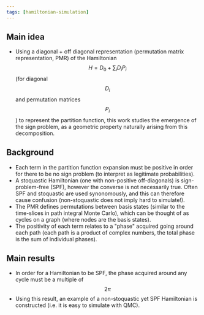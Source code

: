```yaml
---
tags: [hamiltonian-simulation]
---
```

## Main idea
* Using a diagonal + off diagonal representation (permutation matrix representation, PMR) of the Hamiltonian $$H = D_0 + \sum_i D_i P_i$$ (for diagonal $$D_i$$ and permutation matrices $$P_i$$) to represent the partition function, this work studies the emergence of the sign problem, as a geometric property naturally arising from this decomposition.

## Background
* Each term in the partition function expansion must be positive in order for there to be no sign problem (to interpret as legitimate probabilities).
* A stoquastic Hamiltonian (one with non-positive off-diagonals) is sign-problem-free (SPF), however the converse is not necessarily true. Often  SPF and stoquastic are used synonomously, and this can therefore cause confusion (non-stoquastic does not imply hard to simulate!).
* The PMR defines permutations between basis states (similar to the time-slices in path integral Monte Carlo), which can be thought of as cycles on a graph (where nodes are the basis states).
* The positivity of each term relates to a "phase" acquired going around each path (each path is a product of complex numbers, the total phase is the sum of individual phases).


## Main results
* In order for a Hamiltonian to be SPF, the phase acquired around any cycle must be a multiple of $$2\pi$$
* Using this result, an example of a non-stoquastic yet SPF Hamiltonian is constructed (i.e. it is easy to simulate with QMC).
